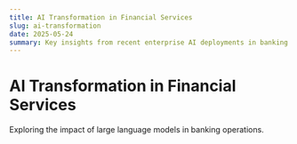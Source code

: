 ```yaml
---
title: AI Transformation in Financial Services
slug: ai-transformation
date: 2025-05-24
summary: Key insights from recent enterprise AI deployments in banking
---
```


# AI Transformation in Financial Services

Exploring the impact of large language models in banking operations. 